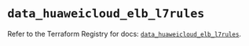 # `data_huaweicloud_elb_l7rules`

Refer to the Terraform Registry for docs: [`data_huaweicloud_elb_l7rules`](https://registry.terraform.io/providers/huaweicloud/huaweicloud/1.71.1/docs/data-sources/elb_l7rules).
